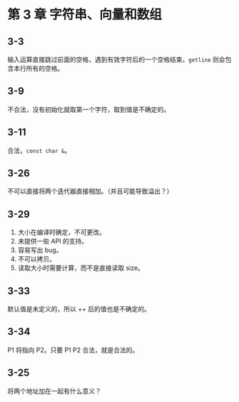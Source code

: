 # 第 3 章 字符串、向量和数组

## 3-3

输入运算直接跳过前面的空格，遇到有效字符后的一个空格结束。`getline` 则会包含本行所有的空格。

## 3-9

不合法，没有初始化就取第一个字符，取到值是不确定的。

## 3-11

合法，`const char &`。

## 3-26

不可以直接将两个迭代器直接相加。（并且可能导致溢出？）

## 3-29

1. 大小在编译时确定，不可更改。
2. 未提供一些 API 的支持。
3. 容易写出 bug。
4. 不可以拷贝。
5. 读取大小时需要计算，而不是直接读取 size。

## 3-33

默认值是未定义的，所以 ++ 后的值也是不确定的。

## 3-34

P1 将指向 P2。只要 P1 P2 合法，就是合法的。

## 3-25

将两个地址加在一起有什么意义？